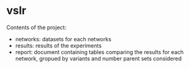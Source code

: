 # vslr
Contents of the project:
- networks: datasets for each networks
- results: results of the experiments
- report: document containing tables comparing the results for each network, gropued by variants and number parent sets considered
